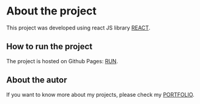 # About the project

This project was developed using react JS library [REACT](https://en.reactjs.org/).

## How to run the project

The project is hosted on Github Pages: [RUN](https://millerarocha.github.io/macheight-test/).

## About the autor

If you want to know more about my projects, please check my [PORTFOLIO](https://www.millerarocha.com/).


